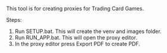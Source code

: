 This tool is for creating proxies for Trading Card Games.

Steps:

1. Run SETUP.bat. This will create the venv and images folder.
2. Run RUN_APP.bat. This will open the proxy editor.
3. In the proxy editor press Export PDF to create PDF.
